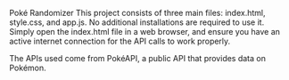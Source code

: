 Poké Randomizer
This project consists of three main files: index.html, style.css, and app.js.
No additional installations are required to use it.
Simply open the index.html file in a web browser, and ensure you have an active internet connection for the API calls to work properly.

The APIs used come from PokéAPI, a public API that provides data on Pokémon.
